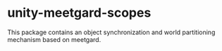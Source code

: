 # unity-meetgard-scopes
This package contains an object synchronization and world partitioning mechanism based on meetgard.
